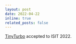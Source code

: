 ```yaml
---
layout: post
date: 2022-04-22 
inline: true
related_posts: false
---
```


<a href='https://ieeexplore.ieee.org/abstract/document/9834589'>TinyTurbo</a> accepted to ISIT 2022. 
